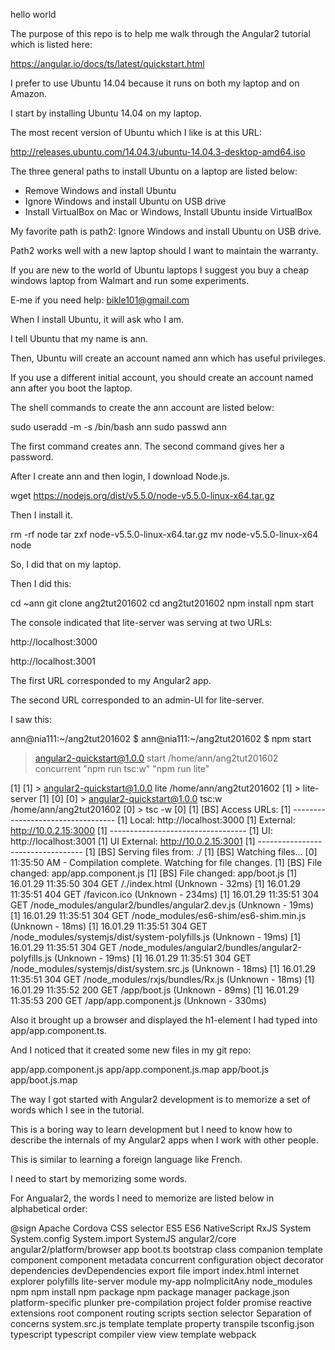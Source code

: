 hello world

The purpose of this repo is to help me walk through the Angular2 tutorial which is listed here:

https://angular.io/docs/ts/latest/quickstart.html

I prefer to use Ubuntu 14.04 because it runs on both my laptop and on Amazon.

I start by installing Ubuntu 14.04 on my laptop.

The most recent version of Ubuntu which I like is at this URL:

http://releases.ubuntu.com/14.04.3/ubuntu-14.04.3-desktop-amd64.iso

The three general paths to install Ubuntu on a laptop are listed below:

- Remove Windows and install Ubuntu
- Ignore Windows and install Ubuntu on USB drive
- Install VirtualBox on Mac or Windows, Install Ubuntu inside VirtualBox

My favorite path is path2: Ignore Windows and install Ubuntu on USB drive.

Path2 works well with a new laptop should I want to maintain the warranty.

If you are new to the world of Ubuntu laptops I suggest you buy a cheap windows laptop from Walmart and run some experiments.

E-me if you need help: bikle101@gmail.com

When I install Ubuntu, it will ask who I am.

I tell Ubuntu that my name is ann.

Then, Ubuntu will create an account named ann which has useful privileges.

If you use a different initial account, you should create an account named ann after you boot the laptop.

The shell commands to create the ann account are listed below:

sudo useradd -m -s /bin/bash ann
sudo passwd ann

The first command creates ann.
The second command gives her a password.

After I create ann and then login, I download Node.js.

wget https://nodejs.org/dist/v5.5.0/node-v5.5.0-linux-x64.tar.gz

Then I install it.

rm -rf  node
tar zxf node-v5.5.0-linux-x64.tar.gz
mv      node-v5.5.0-linux-x64 node

So, I did that on my laptop.

Then I did this:

cd ~ann
git clone ang2tut201602
cd        ang2tut201602
npm install
npm start

The console indicated that lite-server was serving at two URLs:

http://localhost:3000

http://localhost:3001

The first URL corresponded to my Angular2 app.

The second URL corresponded to an admin-UI for lite-server.

I saw this:

ann@nia111:~/ang2tut201602 $ 
ann@nia111:~/ang2tut201602 $ npm start

> angular2-quickstart@1.0.0 start /home/ann/ang2tut201602
> concurrent "npm run tsc:w" "npm run lite" 

[1] 
[1] > angular2-quickstart@1.0.0 lite /home/ann/ang2tut201602
[1] > lite-server
[1] 
[0] 
[0] > angular2-quickstart@1.0.0 tsc:w /home/ann/ang2tut201602
[0] > tsc -w
[0] 
[1] [BS] Access URLs:
[1]  ----------------------------------
[1]        Local: http://localhost:3000
[1]     External: http://10.0.2.15:3000
[1]  ----------------------------------
[1]           UI: http://localhost:3001
[1]  UI External: http://10.0.2.15:3001
[1]  ----------------------------------
[1] [BS] Serving files from: ./
[1] [BS] Watching files...
[0] 11:35:50 AM - Compilation complete. Watching for file changes.
[1] [BS] File changed: app/app.component.js
[1] [BS] File changed: app/boot.js
[1] 16.01.29 11:35:50 304 GET /./index.html (Unknown - 32ms)
[1] 16.01.29 11:35:51 404 GET /favicon.ico (Unknown - 234ms)
[1] 16.01.29 11:35:51 304 GET /node_modules/angular2/bundles/angular2.dev.js (Unknown - 19ms)
[1] 16.01.29 11:35:51 304 GET /node_modules/es6-shim/es6-shim.min.js (Unknown - 18ms)
[1] 16.01.29 11:35:51 304 GET /node_modules/systemjs/dist/system-polyfills.js (Unknown - 19ms)
[1] 16.01.29 11:35:51 304 GET /node_modules/angular2/bundles/angular2-polyfills.js (Unknown - 19ms)
[1] 16.01.29 11:35:51 304 GET /node_modules/systemjs/dist/system.src.js (Unknown - 18ms)
[1] 16.01.29 11:35:51 304 GET /node_modules/rxjs/bundles/Rx.js (Unknown - 18ms)
[1] 16.01.29 11:35:52 200 GET /app/boot.js (Unknown - 89ms)
[1] 16.01.29 11:35:53 200 GET /app/app.component.js (Unknown - 330ms)


Also it brought up a browser and displayed the h1-element I had typed into app/app.component.ts.

And I noticed that it created some new files in my git repo:

app/app.component.js
app/app.component.js.map
app/boot.js
app/boot.js.map

The way I got started with Angular2 development is to memorize a set of words which I see in the tutorial.

This is a boring way to learn development but I need to know how to describe the internals of my Angular2 apps when I work with other people.

This is similar to learning a foreign language like French.

I need to start by memorizing some words.

For Angualar2, the words I need to memorize are listed below in alphabetical order:

@sign
Apache Cordova
CSS selector
ES5
ES6
NativeScript
RxJS 
System
System.config
System.import
SystemJS
angular2/core
angular2/platform/browser
app
boot.ts
bootstrap
class
companion template
component
component metadata
concurrent
configuration object
decorator
dependencies
devDependencies
export
file
import
index.html
internet explorer polyfills
lite-server
module
my-app
noImplicitAny
node_modules
npm
npm install
npm package
npm package manager 
package.json
platform-specific
plunker
pre-compilation
project folder
promise
reactive extensions
root component
routing
scripts section
selector
Separation of concerns
system.src.js
template
template property
transpile
tsconfig.json
typescript
typescript compiler
view
view template
webpack
